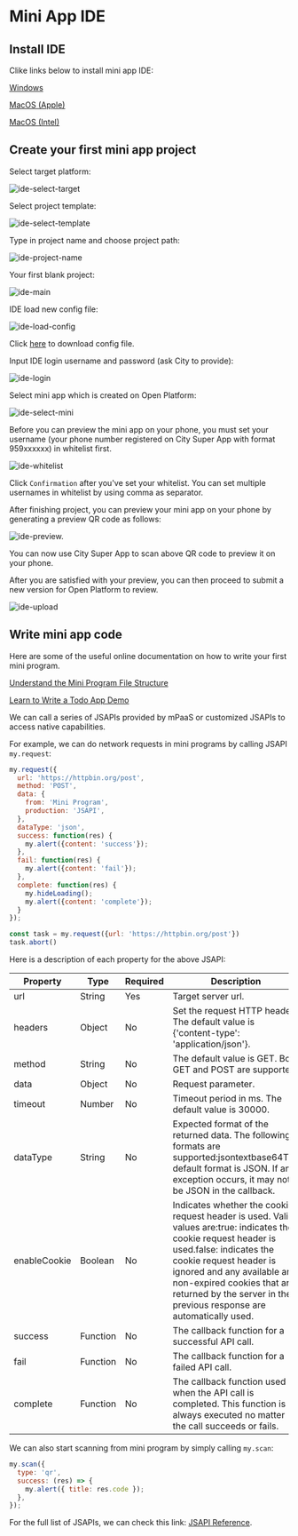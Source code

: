 # Mini App IDE
##  Install IDE
Clike links below to install mini app IDE:  

[Windows](https://static.getmya.io/pub/miniapp/ide/MiniProgramStudio-3.8.3-dev.1035-x64.exe)  

[MacOS (Apple)](https://static.getmya.io/pub/miniapp/ide/MiniProgramStudio-3.8.3-dev.1034-arm64.dmg)   

[MacOS (Intel)](https://static.getmya.io/pub/miniapp/ide/MiniProgramStudio-3.8.3-dev.1033-x64.dmg)  

##  Create your first mini app project

Select target platform:

![ide-select-target](_assets/ide-select-target.png)

Select project template:

![ide-select-template](_assets/ide-select-template.png)

Type in project name and choose project path:

![ide-project-name](_assets/ide-project-name.png)

Your first blank project:

![ide-main](_assets/ide-main.png)

IDE load new config file:

![ide-load-config](_assets/ide-load-config.png)

Click [here](https://static.getmya.io/pub/miniapp/ide/mini-ide-config-uat.json) to download config file.

Input IDE login username and password (ask City to provide):

![ide-login](_assets/ide-login.png)

Select mini app which is created on Open Platform:

![ide-select-mini](_assets/ide-select-mini.png)

Before you can preview the mini app on your phone, you must set your username (your phone number registered on City Super App with format 959xxxxxx) in whitelist first.

![ide-whitelist](_assets/ide-whitelist.png)

Click `Confirmation` after you've set your whitelist. You can set multiple usernames in whitelist by using comma as separator.

After finishing project, you can preview your mini app on your phone by generating a preview QR code as follows:

![ide-preview.](_assets/ide-preview.png)

You can now use City Super App to scan above QR code to preview it on your phone.

After you are satisfied with your preview, you can then proceed to submit a new version for Open Platform to review.

![ide-upload](_assets/ide-upload.png)

##  Write mini app code

Here are some of the useful online documentation on how to write your first mini program.

[Understand the Mini Program File Structure](https://miniprogram.alipay.com/docs/miniprogram/mpdev/quick-start_understand-the-mini-program-file-structure)

[Learn to Write a Todo App Demo](https://miniprogram.alipay.com/docs/miniprogram/mpdev/quick-start_learn-more-about-todo-app-demo)

We can call a series of JSAPIs provided by mPaaS or customized JSAPIs to access native capabilities. 

For example, we can do network requests in mini programs by calling JSAPI `my.request`: 

```js
my.request({
  url: 'https://httpbin.org/post',
  method: 'POST',
  data: {
    from: 'Mini Program',
    production: 'JSAPI',
  },
  dataType: 'json',
  success: function(res) {
    my.alert({content: 'success'});
  },
  fail: function(res) {
    my.alert({content: 'fail'});
  },
  complete: function(res) {
    my.hideLoading();
    my.alert({content: 'complete'});
  }
});

const task = my.request({url: 'https://httpbin.org/post'})
task.abort()
```

Here is a description of each property for the above JSAPI:

| Property     | Type     | Required | Description                                                  |
| ------------ | -------- | -------- | ------------------------------------------------------------ |
| url          | String   | Yes      | Target server url.                                           |
| headers      | Object   | No       | Set the request HTTP header. The default value is {'content-type': 'application/json'}. |
| method       | String   | No       | The default value is GET. Both GET and POST are supported.   |
| data         | Object   | No       | Request parameter.                                           |
| timeout      | Number   | No       | Timeout period in ms. The default value is 30000.            |
| dataType     | String   | No       | Expected format of the returned data. The following formats are supported:jsontextbase64The default format is JSON. If an exception occurs, it may not be JSON in the callback. |
| enableCookie | Boolean  | No       | Indicates whether the cookie request header is used. Valid values are:true: indicates the cookie request header is used.false: indicates the cookie request header is ignored and any available and non-expired cookies that are returned by the server in the previous response are automatically used. |
| success      | Function | No       | The callback function for a successful API call.             |
| fail         | Function | No       | The callback function for a failed API call.                 |
| complete     | Function | No       | The callback function used when the API call is completed. This function is always executed no matter the call succeeds or fails. |

We can also start scanning from mini program by simply calling `my.scan`:

```js
my.scan({
  type: 'qr',
  success: (res) => {
    my.alert({ title: res.code });
  },
});
```

For the full list of JSAPIs, we can check this link: [JSAPI Reference](https://miniprogram.alipay.com/docs/miniprogram/mpdev/api_api-reference).

